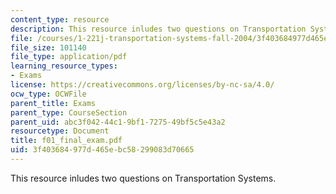 ```yaml
---
content_type: resource
description: This resource inludes two questions on Transportation Systems.
file: /courses/1-221j-transportation-systems-fall-2004/3f403684977d465ebc58299083d70665_f01_final_exam.pdf
file_size: 101140
file_type: application/pdf
learning_resource_types:
- Exams
license: https://creativecommons.org/licenses/by-nc-sa/4.0/
ocw_type: OCWFile
parent_title: Exams
parent_type: CourseSection
parent_uid: abc3f042-44c1-9bf1-7275-49bf5c5e43a2
resourcetype: Document
title: f01_final_exam.pdf
uid: 3f403684-977d-465e-bc58-299083d70665
---
```

This resource inludes two questions on Transportation Systems.